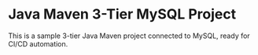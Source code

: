 # Java Maven 3-Tier MySQL Project

This is a sample 3-tier Java Maven project connected to MySQL, ready for CI/CD automation.